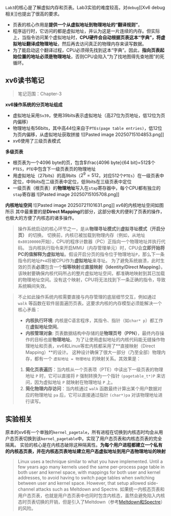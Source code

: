 `Lab3`的核心是了解虚拟内存和页表。Lab3实验的难度较高，对`debug`[[Xv6 debug相关]]也提出了很高的要求。
- 页表的核心作用是**提供一个从虚拟地址到物理地址的“翻译规则”**。
- 程序运行时，它访问的都是虚拟地址，并认为这是一片连续的内存。但实际上，当指令访问某个虚拟地址时，**CPU硬件会自动根据页表这本“字典”，将虚拟地址翻译成物理地址**，然后再去访问真正的物理内存来读写数据。
- 为了能启动这个翻译过程，CPU必须得先找到这本“字典”。因此，**指向页表起始位置的地址必须是物理地址**，否则CPU会陷入“为了找地图得先查地图”的死循环。
## xv6读书笔记
> 笔记范围：Chapter-3

**xv6操作系统的分页地址组成**
- 虚拟地址采用`Sv39`，使用39bits表示虚拟地址（高27位为页地址，低12位为页内偏移）
- 物理地址有56bits，其中高44位来自于`PTEs(page table entries)`，低12位为页内偏移，从虚拟地址获取拼接
	![[Pasted image 20250715104853.png]]
- xv6使用了三级页表模式

**多级页表**
- 根页表为一个4096 byte的页，包含$\frac{4096 byte}{64 bit}=512$个`PTES`，`PTE`中包含下一级页表页的物理地址
- 用虚拟地址（27bits）的高9bits（$2^9=512$，对应512个`PTEs`）在一级页表中定位，中9bits在二级页表中定位，低9bits在三级页表中定位
- 一级页表（根页表）的**物理地址**写入在`stap`寄存器中，每个CPU都有独立的`stap`寄存器
![[Pasted image 20250715105708.png]]

**内核地址空间**
![[Pasted image 20250721101631.png]]
xv6的内核地址空间如图所示
其中最重要的是**Direct Mapping**的部分，这部分极大的便利了页表的操作，也极大的方便了内核态的诸多操作。
> 操作系统启动的核心环节之一，是从**物理寻址模式**到**虚拟寻址模式（开启分页）** 的切换。
> 切换前，内核已被加载到物理内存（例如，从地址`0x80100000`开始），CPU的程序计数器（PC）正指向一个物理地址并执行代码。
> 当内核执行指令来开启MMU（内存管理单元）时，CPU会**立即开始将PC的值解释为虚拟地址**。假设开启分页的指令位于物理地址`P`，那么下一条指令的地址`P+4`将被CPU作为**虚拟地址**来寻址。
> 为了避免系统崩溃，此时生效的页表**必须**包含一个**恒等映射**或**直接映射（Identity/Direct Mapping）**。该映射要确保内核代码所占的整片虚拟地址空间，都准确地映射到其已加载的物理地址空间。没有这个映射，CPU将无法找到下一条正确的指令，导致系统瞬间失效。

> 不止如此操作系统内核需要直接与内存管理的底层细节交互，例如通过 `walk` 等函数在软件层面遍历页表。这要求内核的内存模型必须能解决一个核心矛盾：
> - **内核执行环境**: 内核是C语言程序，其指令、指针（如`char* p`）都工作在**虚拟地址空间**。
> - **内核管理对象**: 页表数据结构中存储的是**物理页号（PPN）**，最终内存操作的目标也是**物理地址**。
为了让使用虚拟地址的内核代码能无缝操作物理地址和页表，xv6和Linux等宏内核都采用了**直接映射（Direct Mapping）**的设计。
这种设计确保了很大一部分（乃至全部）物理内存，都有一个 `虚拟地址 = 物理地址` 的映射关系。其效果是：
>1. **简化页表遍历**：当内核从一个页表项（PTE）中读出下一级页表的物理地址 `P` 时，它可以直接将 `P` 强制转换为一个指针 `(pagetable_t*)P` 来访问，因为虚拟地址 `P` 就映射在物理地址 `P` 上。
>2. **简化物理内存访问**：当内核通过 `walk` 函数最终计算出某个用户数据对应的物理地址 `pa` 后，它可以直接通过指针 `(char*)pa` 对该物理地址进行读写。


## 实验相关

原本的xv6有一个单独的`kernel_pagetale`，所有进程在切换到内核态时均会从用户态页表切换到该`kernel_pagetable`中。实现了用户态页表和内核态页表的完全隔离。
实验的核心是在内核态破除这种隔离性。**为每个用户进程都建立一个私有的内核态页表，并在内核态页表地址建立用户态虚拟地址到用户态物理地址的映射**

> Linux uses a technique similar to what you have implemented. Until a few years ago many kernels used the same per-process page table in both user and kernel space, with mappings for both user and kernel addresses, to avoid having to switch page tables when switching between user and kernel space. However, that setup allowed side-channel attacks such as Meltdown and Spectre.
> 如果统一内核态页表和用户态页表，也就是用户态页表中也同时包含内核态，虽然会避免陷入内核态时页表切换的开销，但是引入了Meltdown（参考[Meltdown和Spectre](2025-07-21-Meltdown&Spectre.md)）的风险。


